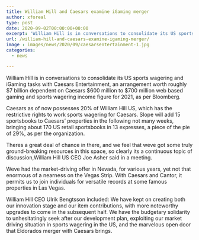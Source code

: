```yaml
---
title: William Hill and Caesars examine iGaming merger
author: xforeal 
type: post
date: 2020-09-02T00:00:00+00:00
excerpt: 'William Hill is in conversations to consolidate its US sports wagering and iGaming tasks with Caesars Entertainment, an arrangement worth around $7 billion dependent on Caesars $600 million to $700 million internet gaming and sports wagering income figure for 2021, as per Bloomberg '
url: /william-hill-and-caesars-examine-igaming-merger/
image : images/news/2020/09/caesarsentertainment-1.jpg
categories:
  - news

---
```

William Hill is in conversations to consolidate its US sports wagering and iGaming tasks with Caesars Entertainment, an arrangement worth roughly $7 billion dependent on Caesars $600 million to $700 million web based gaming and sports wagering income figure for 2021, as per Bloomberg. 

Caesars as of now possesses 20&percnt; of William Hill US, which has the restrictive rights to work sports wagering for Caesars. Slope will add 15 sportsbooks to Caesars&#8217; properties in the following not many weeks, bringing about 170 US retail sportsbooks in 13 expresses, a piece of the pie of 29&percnt;, as per the organization. 

Theres a great deal of chance in there, and we feel that weve got some truly ground-breaking resources in this space, so clearly its a continuous topic of discussion,William Hill US CEO Joe Asher said in a meeting. 

Weve had the market-driving offer in Nevada, for various years, yet not that enormous of a nearness on the Vegas Strip. With Caesars and Cantor, it permits us to join individuals for versatile records at some famous properties in Las Vegas. 

William Hill CEO Ulrik Bengtsson included: We have kept on creating both our innovation stage and our item contributions, with more noteworthy upgrades to come in the subsequent half. We have the budgetary solidarity to unhesitatingly seek after our development plan, exploiting our market driving situation in sports wagering in the US, and the marvelous open door that Eldorados merger with Caesars brings.